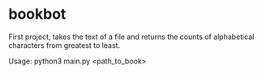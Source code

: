 # bookbot

First project, takes the text of a file and returns the counts of alphabetical characters from greatest to least.

Usage: python3 main.py <path_to_book>